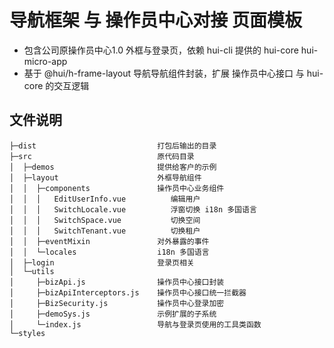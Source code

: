 # 导航框架 与 操作员中心对接 页面模板

- 包含公司原操作员中心1.0 外框与登录页，依赖 hui-cli 提供的 hui-core hui-micro-app
- 基于 @hui/h-frame-layout 导航导航组件封装，扩展 操作员中心接口 与 hui-core 的交互逻辑

## 文件说明
``` 
├─dist                           打包后输出的目录
├─src                            原代码目录
│  ├─demos                       提供给客户的示例
│  ├─layout                      外框导航组件
│  │  ├─components               操作员中心业务组件
│  │  │   EditUserInfo.vue          编辑用户
│  │  │   SwitchLocale.vue          浮窗切换 i18n 多国语言
│  │  │   SwitchSpace.vue           切换空间
│  │  │   SwitchTenant.vue          切换租户
│  │  ├─eventMixin               对外暴露的事件
│  │  └─locales                  i18n 多国语言
│  ├─login                       登录页相关
│  └─utils                       
│     ├─bizApi.js                操作员中心接口封装
│     ├─bizApiInterceptors.js    操作员中心接口统一拦截器
│     ├─BizSecurity.js           操作员中心登录加密
│     ├─demoSys.js               示例扩展的子系统
│     └─index.js                 导航与登录页使用的工具类函数
└─styles
```